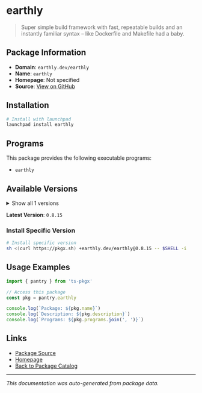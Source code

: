 # earthly

> Super simple build framework with fast, repeatable builds and an instantly familiar syntax – like Dockerfile and Makefile had a baby.

## Package Information

- **Domain**: `earthly.dev/earthly`
- **Name**: `earthly`
- **Homepage**: Not specified
- **Source**: [View on GitHub](https://github.com/pkgxdev/pantry/tree/main/projects/earthly.dev/earthly/package.yml)

## Installation

```bash
# Install with launchpad
launchpad install earthly
```

## Programs

This package provides the following executable programs:

- `earthly`

## Available Versions

<details>
<summary>Show all 1 versions</summary>

- `0.8.15`

</details>

**Latest Version**: `0.8.15`

### Install Specific Version

```bash
# Install specific version
sh <(curl https://pkgx.sh) +earthly.dev/earthly@0.8.15 -- $SHELL -i
```

## Usage Examples

```typescript
import { pantry } from 'ts-pkgx'

// Access this package
const pkg = pantry.earthly

console.log(`Package: ${pkg.name}`)
console.log(`Description: ${pkg.description}`)
console.log(`Programs: ${pkg.programs.join(', ')}`)
```

## Links

- [Package Source](https://github.com/pkgxdev/pantry/tree/main/projects/earthly.dev/earthly/package.yml)
- [Homepage](#)
- [Back to Package Catalog](../package-catalog.md)

---

*This documentation was auto-generated from package data.*
